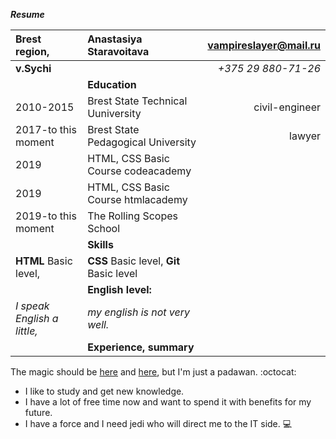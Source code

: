 **_Resume_**


|Brest region, |  Anastasiya Staravoitava    |  <vampireslayer@mail.ru> |
|:---------------------|:-----------------------------|--------------------------:|
|**v.Sychi**||_+375 29 880-71-26_ |
|| **Education** ||
|2010-2015|Brest State Technical Uuniversity|civil-engineer|
|2017-to this moment|Brest State Pedagogical University| lawyer|
|2019| HTML, CSS Basic Course codeacademy||
|2019|HTML, CSS Basic Course htmlacademy||
|2019-to this moment| The Rolling Scopes School||
|| **Skills**||
|**HTML** Basic level, |**CSS** Basic level, **Git** Basic level | |
||**English level:**||
|_I speak English a little,_| _my english is not very well._||
||**Experience, summary**||
The magic should be [here](https://www.codecademy.com/users/Serstana/achievements "codeacademy") and [here](https://htmlacademy.ru/profile/id1021095/achievements "htmlacademy"), but I'm just a padawan. :octocat: 

* I like to study and get new knowledge.
* I have a lot of free time now and want to spend it with benefits for my future.
* I have a force and I need jedi who will direct me to the IT side. :computer:

